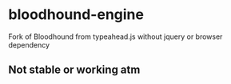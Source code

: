 # bloodhound-engine
Fork of Bloodhound from typeahead.js without jquery or browser dependency

## Not stable or working atm
